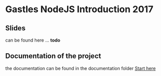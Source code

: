 # Gastles NodeJS Introduction 2017

## Slides

can be found here ... **todo**

## Documentation of the project

the documentation can be found in the documentation folder [Start here](./documentation/index.md)